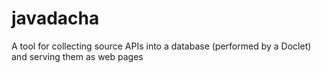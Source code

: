 javadacha
=========

A tool for collecting source APIs into a database (performed by a Doclet) and serving them as web pages
